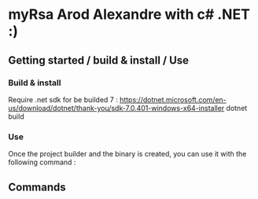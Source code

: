 # myRsa Arod Alexandre with c# .NET :)

## Getting started / build & install / Use

### Build & install
Require .net sdk for be builded 7 :
https://dotnet.microsoft.com/en-us/download/dotnet/thank-you/sdk-7.0.401-windows-x64-installer
dotnet build

### Use
Once the project builder and the binary is created, you can use it with the following command :


## Commands